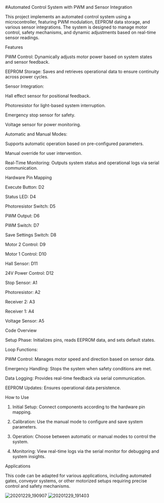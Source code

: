 #Automated Control System with PWM and Sensor Integration

This project implements an automated control system using a microcontroller, featuring PWM modulation, EEPROM data storage, and various sensor integrations. The system is designed to manage motor control, safety mechanisms, and dynamic adjustments based on real-time sensor readings.

Features

PWM Control: Dynamically adjusts motor power based on system states and sensor feedback.

EEPROM Storage: Saves and retrieves operational data to ensure continuity across power cycles.

Sensor Integration:

Hall effect sensor for positional feedback.

Photoresistor for light-based system interruption.

Emergency stop sensor for safety.

Voltage sensor for power monitoring.


Automatic and Manual Modes:

Supports automatic operation based on pre-configured parameters.

Manual override for user intervention.


Real-Time Monitoring: Outputs system status and operational logs via serial communication.


Hardware Pin Mapping

Execute Button: D2

Status LED: D4

Photoresistor Switch: D5

PWM Output: D6

PWM Switch: D7

Save Settings Switch: D8

Motor 2 Control: D9

Motor 1 Control: D10

Hall Sensor: D11

24V Power Control: D12

Stop Sensor: A1

Photoresistor: A2

Receiver 2: A3

Receiver 1: A4

Voltage Sensor: A5


Code Overview

Setup Phase: Initializes pins, reads EEPROM data, and sets default states.

Loop Functions:

PWM Control: Manages motor speed and direction based on sensor data.

Emergency Handling: Stops the system when safety conditions are met.

Data Logging: Provides real-time feedback via serial communication.

EEPROM Updates: Ensures operational data persistence.



How to Use

1. Initial Setup: Connect components according to the hardware pin mapping.


2. Calibration: Use the manual mode to configure and save system parameters.


3. Operation: Choose between automatic or manual modes to control the system.


4. Monitoring: View real-time logs via the serial monitor for debugging and system insights.



Applications

This code can be adapted for various applications, including automated gates, conveyor systems, or other motorized setups requiring precise control and safety mechanisms.


![20201229_190907](https://github.com/user-attachments/assets/34eb36d3-d4e2-4830-8478-0801c2f72f7b)
![20201229_191403](https://github.com/user-attachments/assets/3ce568cd-cd64-4ef8-afa7-02ad9b83d453)
